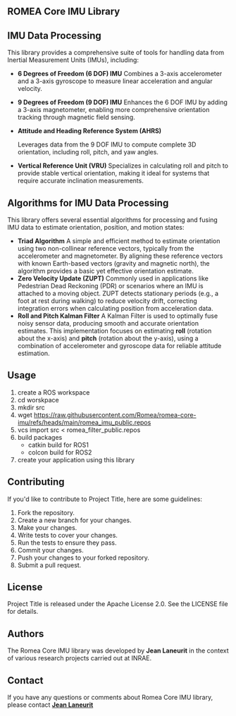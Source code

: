 ## ROMEA Core IMU Library

## IMU Data Processing

This library provides a comprehensive suite of tools for handling data from Inertial Measurement Units (IMUs), including:

- **6 Degrees of Freedom (6 DOF) IMU**
  Combines a 3-axis accelerometer and a 3-axis gyroscope to measure linear acceleration and angular velocity.

- **9 Degrees of Freedom (9 DOF) IMU**
  Enhances the 6 DOF IMU by adding a 3-axis magnetometer, enabling more comprehensive orientation tracking through magnetic field sensing.
- **Attitude and Heading Reference System (AHRS)**

  Leverages data from the 9 DOF IMU to compute complete 3D orientation, including roll, pitch, and yaw angles.
- **Vertical Reference Unit (VRU)**
  Specializes in calculating roll and pitch to provide stable vertical orientation, making it ideal for systems that require accurate inclination measurements.

## Algorithms for IMU Data Processing

This library offers several essential algorithms for processing and  fusing IMU data to estimate orientation, position, and motion states:

- **Triad Algorithm**
  A simple and efficient method to estimate orientation using two  non-collinear reference vectors, typically from the accelerometer and  magnetometer. By aligning these reference vectors with known Earth-based vectors (gravity and magnetic north), the algorithm provides a basic  yet effective orientation estimate.
- **Zero Velocity Update (ZUPT)**
  Commonly used in applications like Pedestrian Dead Reckoning (PDR) or scenarios  where an IMU is attached to a moving object. ZUPT detects stationary  periods (e.g., a foot at rest during walking) to reduce velocity drift,  correcting integration errors when calculating position from  acceleration data.
- **Roll and Pitch Kalman Filter**
  A Kalman Filter is used to optimally fuse noisy sensor data, producing  smooth and accurate orientation estimates. This implementation focuses  on estimating **roll** (rotation about the x-axis) and **pitch** (rotation about the y-axis), using a combination of accelerometer and gyroscope data for reliable attitude estimation.

## **Usage**

1. create a ROS workspace
2. cd worskpace
3. mkdir src
4. wget https://raw.githubusercontent.com/Romea/romea-core-imu/refs/heads/main/romea_imu_public.repos
5. vcs import src < romea_filter_public.repos
6. build packages
   - catkin build for ROS1
   - colcon build for ROS2
7. create your application using this library

## **Contributing**

If you'd like to contribute to Project Title, here are some guidelines:

1. Fork the repository.
2. Create a new branch for your changes.
3. Make your changes.
4. Write tests to cover your changes.
5. Run the tests to ensure they pass.
6. Commit your changes.
7. Push your changes to your forked repository.
8. Submit a pull request.

## **License**

Project Title is released under the Apache License 2.0. See the LICENSE file for details.

## **Authors**

The Romea Core IMU library was developed by **Jean Laneurit** in the context of various research projects carried out at INRAE.

## **Contact**

If you have any questions or comments about Romea Core IMU library, please contact **[Jean Laneurit](mailto:jean.laneurit@inrae.fr)** 